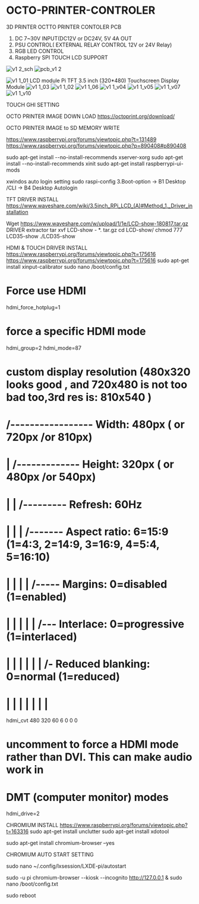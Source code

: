 # OCTO-PRINTER-CONTROLER
3D PRINTER OCTTO PRINTER CONTOLER PCB


1. DC 7~30V INPUT(DC12V or DC24V, 5V 4A OUT
2. PSU CONTROL( EXTERNAL RELAY CONTROL 12V or 24V Relay)
3. RGB LED CONTROL
4. Raspberry SPI TOUCH LCD SUPPORT


![v1 2_sch](https://user-images.githubusercontent.com/11598835/46899833-a0714800-ced3-11e8-9eae-bbafdd31d3e1.png)
![pcb_v1 2](https://user-images.githubusercontent.com/11598835/46899834-a2d3a200-ced3-11e8-92eb-150ee3ae9a74.png)

![v1 1_01](https://user-images.githubusercontent.com/11598835/46874394-075f1480-ce74-11e8-8775-5a9fb0a5c464.png)
LCD module Pi TFT 3.5 inch (320*480) Touchscreen Display Module
![v1 1_03](https://user-images.githubusercontent.com/11598835/46874435-2198f280-ce74-11e8-87f1-3caa8f3d6df9.png)
![v1 1_02](https://user-images.githubusercontent.com/11598835/46874464-31b0d200-ce74-11e8-94b3-80f0f6aa0f80.png)
![v1 1_06](https://user-images.githubusercontent.com/11598835/46874484-383f4980-ce74-11e8-96f9-7d96574cf30b.png)
![v1 1_v04](https://user-images.githubusercontent.com/11598835/46874488-3a090d00-ce74-11e8-8dbe-bd7b972c1a39.png)
![v1 1_v05](https://user-images.githubusercontent.com/11598835/46874495-3b3a3a00-ce74-11e8-9089-30a53a3ec9b9.png)
![v1 1_v07](https://user-images.githubusercontent.com/11598835/46874502-3d03fd80-ce74-11e8-87f4-e5af33d6ef59.png)
![v1 1_v10](https://user-images.githubusercontent.com/11598835/46874505-3e352a80-ce74-11e8-9f56-d8e30af4f5fd.png)


TOUCH GHI SETTING

OCTO PRINTER IMAGE DOWN LOAD
https://octoprint.org/download/

OCTO PRINTER IMAGE to SD MEMORY WRITE

https://www.raspberrypi.org/forums/viewtopic.php?t=131489
https://www.raspberrypi.org/forums/viewtopic.php?p=890408#p890408

sudo apt-get install --no-install-recommends xserver-xorg
sudo apt-get install --no-install-recommends xinit
sudo apt-get install raspberrypi-ui-mods

xwindos auto login setting
sudo raspi-config
3.Boot-option -> B1 Desktop /CLI -> B4 Desktop Autologin

TFT DRIVER INSTALL
https://www.waveshare.com/wiki/3.5inch_RPi_LCD_(A)#Method_1._Driver_installation

Wget https://www.waveshare.com/w/upload/1/1e/LCD-show-180817.tar.gz
DRIVER extractor
tar xvf LCD-show - *. tar.gz
cd LCD-show/
chmod 777 LCD35-show 
./LCD35-show

HDMI & TOUCH DRIVER INSTALL
https://www.raspberrypi.org/forums/viewtopic.php?t=175616
https://www.raspberrypi.org/forums/viewtopic.php?t=175616
sudo apt-get install xinput-calibrator
sudo nano /boot/config.txt

# Force use HDMI
hdmi_force_hotplug=1
# force a specific HDMI mode
hdmi_group=2
hdmi_mode=87

# custom display resolution (480x320 looks good , and 720x480 is not too bad too,3rd res is: 810x540 )
#         /----------------- Width: 480px ( or 720px /or 810px)
#         |   /------------- Height: 320px ( or 480px /or 540px)
#         |   |   /--------- Refresh: 60Hz
#         |   |   | /------- Aspect ratio: 6=15:9 (1=4:3, 2=14:9, 3=16:9, 4=5:4, 5=16:10)
#         |   |   | | /----- Margins: 0=disabled (1=enabled)
#         |   |   | | | /--- Interlace: 0=progressive (1=interlaced)
#         |   |   | | | | /- Reduced blanking: 0=normal (1=reduced)
#         |   |   | | | | |
hdmi_cvt 480 320 60 6 0 0 0

# uncomment to force a HDMI mode rather than DVI. This can make audio work in
# DMT (computer monitor) modes
hdmi_drive=2


CHROMIUM INSTALL
https://www.raspberrypi.org/forums/viewtopic.php?t=163316
sudo apt-get install unclutter
sudo apt-get install xdotool

sudo apt-get install chromium-browser –yes

CHROMIUM AUTO START SETTING

sudo nano ~/.config/lxsession/LXDE-pi/autostart

sudo -u pi chromium-browser --kiosk --incognito http://127.0.0.1 & 
sudo nano /boot/config.txt

sudo reboot

